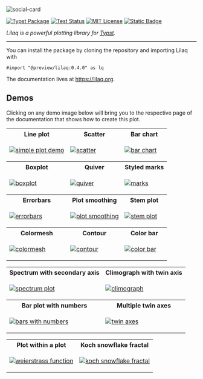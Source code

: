 

![social-card](https://github.com/user-attachments/assets/d1d9eab9-deb8-4cd2-9dd5-78c26418ca98)

<!-- _Data visualization with [Typst](https://typst.app)_ -->

[![Typst Package](https://img.shields.io/badge/dynamic/toml?url=https%3A%2F%2Fraw.githubusercontent.com%2Flilaq-project%2Flilaq%2Fv0.4.0%2Ftypst.toml&query=%24.package.version&prefix=v&logo=typst&label=package&color=239DAD)](https://typst.app/universe/package/lilaq)
[![Test Status](https://github.com/lilaq-project/lilaq/actions/workflows/run_tests.yml/badge.svg)](https://github.com/lilaq-project/lilaq/actions/workflows/run_tests.yml)
[![MIT License](https://img.shields.io/badge/license-MIT-blue)](https://github.com/lilaq-project/lilaq/blob/main/LICENSE)
[![Static Badge](https://img.shields.io/badge/documentation-736ad9)](https://lilaq.org/)

_Lilaq is a powerful plotting library for [Typst](https://typst.app/)._


----



You can install the package by cloning the repository and importing Lilaq with
```typ
#import "@preview/lilaq:0.4.0" as lq
```

The documentation lives at https://lilaq.org. 

## Demos
Clicking on any demo image below will bring you to the respective page of the documentation that shows how to create this plot. 


<table>
<tr>
    <th>Line plot</th>
    <th>Scatter</th>
    <th>Bar chart</th>
</tr>
<tr>
<td>

[![simple plot demo](https://github.com/user-attachments/assets/c71886e0-e0a9-499e-848f-18580b1da523)](https://lilaq.org/docs/quickstart#the-first-plot)

</td>

<td>

[![scatter](https://github.com/user-attachments/assets/a1cf3019-b306-44a0-b28f-a2bb6fa522eb)](https://lilaq.org/docs/reference/scatter)

</td>
<td>

[![bar chart](https://github.com/user-attachments/assets/7822cc4f-6f12-4622-9f38-18ca7dd2a4fa)](https://lilaq.org/docs/reference/bar)

</td>
</tr>
<tr>
    <th>Boxplot</th>
    <th>Quiver</th>
    <th>Styled marks</th>
</tr>
<tr>
<td>

[![boxplot](https://github.com/user-attachments/assets/09b1251a-46b3-488f-aab8-451d950c044c)](https://lilaq.org/docs/reference/boxplot)

</td>
<td>

[![quiver](https://github.com/user-attachments/assets/98f10346-2686-4c0c-8955-8a42465e65aa)](https://lilaq.org/docs/reference/quiver)

</td>
<td>

[![marks](https://github.com/user-attachments/assets/26e9e478-1599-4ded-9e6d-7fe0193ae6b9)](https://lilaq.org/docs/examples/styled-marks)

</td>
</tr>

<tr>
    <th>Errorbars</th>
    <th>Plot smoothing</th>
    <th>Stem plot</th>
</tr>
<tr>
<td>

[![errorbars](https://github.com/user-attachments/assets/fdb054ad-e946-4ace-8a43-334676afebff)](https://lilaq.org/docs/reference/errorbar)

</td>
<td>

[![plot smoothing](https://github.com/user-attachments/assets/912bfbda-b091-4074-8601-3c173a8168da)](https://lilaq.org/docs/reference/plot#smooth)

</td>
<td>

[![stem plot](https://github.com/user-attachments/assets/070fb488-ff8b-401b-aba3-31f2ea02f996)](https://lilaq.org/docs/reference/stem)

</td>
</tr>

<tr>
    <th>Colormesh</th>
    <th>Contour</th>
    <th>Color bar</th>
</tr>
<tr>
<td>

[![colormesh](https://github.com/user-attachments/assets/db59b76b-7eda-4045-9faf-e74fa9e92043)](https://lilaq.org/docs/reference/colormesh)

</td>
<td>

[![contour](https://github.com/user-attachments/assets/b60d8bac-faf6-4465-bd78-0687f3912108)](https://lilaq.org/docs/reference/contour)

</td>
<td>

[![color bar](https://github.com/user-attachments/assets/babf0319-e4e7-4c0d-90d4-ca80739773f6)](https://lilaq.org/docs/reference/colorbar)

</td>
</tr>
</table>



<table>
<tr>
    <th>Spectrum with secondary axis</th>
    <th>Climograph with twin axis</th>
</tr>
<tr>
<td>

[![spectrum plot](https://github.com/user-attachments/assets/2fe1b3e3-14b3-43ba-b117-e20151203a9c)](https://lilaq.org/docs/examples/dual-axis)

</td>
<td>

[![climograph](https://github.com/user-attachments/assets/4151bca1-67f5-41e3-aef3-b4d2e4c07eb9)](https://lilaq.org/docs/examples/climograph)

</td>
</tr>
<tr>
    <th>Bar plot with numbers</th>
    <th>Multiple twin axes</th>
</tr>
<tr>
<td>

[![bars with numbers](https://github.com/user-attachments/assets/c7e0edda-0b16-472b-83e3-1d639fc9c2b1)](https://lilaq.org/docs/examples/bar-plot-with-numbers)

</td>
<td>

[![twin axes](https://github.com/user-attachments/assets/b2706289-24a8-4e6d-bde0-119f13552855)](https://lilaq.org/docs/tutorials/axis#independent-axes-twin-axes)

</td>
</tr>
</table>




<table>
<tr>
    <th>Plot within a plot</th>
    <th>Koch snowflake fractal</th>
</tr>
<tr>
<td>

[![weierstrass function](https://github.com/user-attachments/assets/0181795f-9b5d-4552-9be3-c85ddcdba83a)](https://lilaq.org/docs/examples/plot-within-a-plot)

</td>
<td>

[![koch snowflake fractal](https://github.com/user-attachments/assets/14e5a26e-fd13-41ff-be73-817730e77dbf)](https://lilaq.org/docs/examples/koch-snowflake)

</td>
</tr>
</table>

